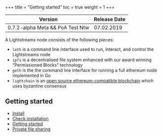 +++
title = "Getting started"
toc = true
weight = 1
+++

| Version | Release Date |
|---------|--------------|
|0.7.2-alpha Meta && PoA Test Ntw|07.02.2019|

A Lightstreams node consists of the following pieces:

- `leth` is a command line interface used to run, interact, and control the Lightstreams node
- `ipfs` is a decentralised file system enhanced with our award winning “Permissioned Blocks” technology
- `geth` is the the command line interface for running a full ethereum node implemented in Go
- `lightchain` is an [open source ethereum-compatible blockchain](https://github.com/lightstreams-network/lightchain) which uses byzantine consensus

## Getting started

- [Install](/getting-started/install/#install)
- [Check installation](/getting-started/install/#check-installation)
- [Getting started](/getting-started/quick-start)
- [Private file sharing](/getting-started/file-sharing)

